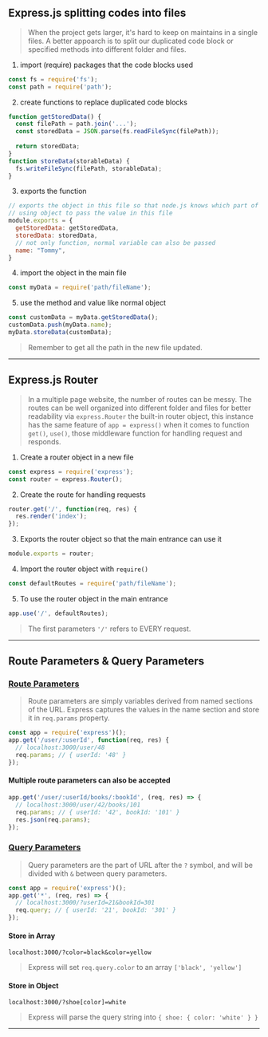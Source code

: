 ## Express.js splitting codes into files
> When the project gets larger, it's hard to keep on maintains in a single files. A better appoarch is to split our duplicated code block or specified methods into different folder and files.
1. import (require) packages that the code blocks used
```js
const fs = require('fs');
const path = require('path');
```
2. create functions to replace duplicated code blocks
```js
function getStoredData() {
  const filePath = path.join('...');
  const storedData = JSON.parse(fs.readFileSync(filePath));
  
  return storedData;
}
function storeData(storableData) {
  fs.writeFileSync(filePath, storableData);
}
```
3. exports the function
```js
// exports the object in this file so that node.js knows which part of the file can be access by other files.
// using object to pass the value in this file
module.exports = {
  getStoredData: getStoredData,
  storedData: storedData,
  // not only function, normal variable can also be passed
  name: "Tommy",
}
```
4. import the object in the main file
```js
const myData = require('path/fileName');
```
5. use the method and value like normal object
```js
const customData = myData.getStoredData();
customData.push(myData.name);
myData.storeData(customData);
```
> Remember to get all the path in the new file updated.
---

## Express.js Router
> In a multiple page website, the number of routes can be messy. The routes can be well organized into different folder and files for better readability via `express.Router` the built-in router object, this instance has the same feature of `app = express()` when it comes to function `get()`, `use()`, those middleware function for handling request and responds.
1. Create a router object in a new file
```js
const express = require('express');
const router = express.Router();
```
2. Create the route for handling requests
```js
router.get('/', function(req, res) {
  res.render('index');
});
```
3. Exports the router object so that the main entrance can use it
```js
module.exports = router;
```
4. Import the router object with `require()`
```js
const defaultRoutes = require('path/fileName');
```
5. To use the router object in the main entrance
```js
app.use('/', defaultRoutes);
```
> The first parameters `'/'` refers to EVERY request.

---

## Route Parameters & Query Parameters
### [Route Parameters](https://expressjs.com/en/guide/using-middleware.html)
> Route parameters are simply variables derived from named sections of the URL. Express captures the values in the name section and store it in `req.params` property.
```js
const app = require('express')();
app.get('/user/:userId', function(req, res) {
  // localhost:3000/user/48
  req.params; // { userId: '48' }
});
```
#### Multiple route parameters can also be accepted
```js
app.get('/user/:userId/books/:bookId', (req, res) => {
  // localhost:3000/user/42/books/101
  req.params; // { userId: '42', bookId: '101' }
  res.json(req.params);
});
```

### [Query Parameters](https://masteringjs.io/tutorials/express/query-parameters)
> Query parameters are the part of URL after the `?` symbol, and will be divided with `&` between query parameters.
```js
const app = require('express')();
app.get('*', (req, res) => {
  // localhost:3000/?userId=21&bookId=301
  req.query; // { userId: '21', bookId: '301' }
});
```
#### Store in Array
```shell
localhost:3000/?color=black&color=yellow
```
> Express will set `req.query.color` to an array `['black', 'yellow']`
#### Store in Object
```shell
localhost:3000/?shoe[color]=white
```
> Express will parse the query string into `{ shoe: { color: 'white' } }`
---
